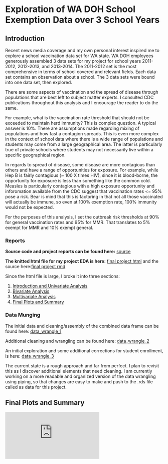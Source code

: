 Exploration of WA DOH School Exemption Data over 3 School Years
==========================================================================

## Introduction ##
Recent news media coverage and my own personal interest inspired me to explore a school vaccination data set for WA state. WA DOH employees generously assembled 3 data sets for my project for school years 2011-2012, 2012-2013, and 2013-2014. The 2011-2012 set is the most comprehensive in terms of school covered and relevant fields. Each data set contains an observation about a school. The 3 data sets were bound into one data set, then explored.

There are some aspects of vaccination and the spread of disease through populations that are best left to subject matter experts. I consulted CDC publications throughout this analysis and I encourage the reader to do the same.

For example, what is the vaccination rate threshold that should not be exceeded to maintain herd immunity? This is complex question. A typical answer is 10%. There are assumptions made regarding mixing of populations and how fast a contagion spreads. This is even more complex in the context of school data where there is a wide range of populations and students may come from a large geographical area. The latter is particularly true of private schools where students may not necessarily live within a specific geographical region.

In regards to spread of disease, some disease are more contagious than others and have a range of opportunities for exposure. For example, while Hep B is fairly contagious (~ 100 X times HIV), since it is blood-borne, the opportunity for exposure is less than something like the common cold. Measles is particularly contagious with a high exposure opportunity and inforomation available from the CDC suggest that vaccination rates <= 95% pose a risk. Bear is mind that this is factoring in that not all those vaccinated will actually be immune, so even at 100% exemption rate, 100% immunity would not be expected.

For the purposes of this analysis, I set the outbreak risk thresholds at 90% for general vaccination rates and 95% for MMR. That translates to 5% exempt for MMR and 10% exempt general.

### Reports ###

**Source code and project reports can be found here:** [source](https://github.com/baumanab/EDA_R_Udacity/tree/master/EDA_R_FinalProject)

**The knitted html file for my project EDA is here:** [final project html](http://seattalytics.com/EDA_R_FinalProject_Submission.html) and the source here:[final project rmd](https://github.com/baumanab/EDA_R_Udacity/blob/master/EDA_R_FinalProject/EDA_R_FinalProject_Submission.Rmd)

Since the html file is large, I broke it into three sections:
1. [Introduction and Univariate Analysis](seattalytics.com/EDA_R_FinalProject_Intro_UnivariatePlots.html)
2. [Bivariate Analysis](http://seattalytics.com/EDA_R_FinalProject_BivariatePlots.html)
3. [Multivariate Analysis](http://seattalytics.com/EDA_R_FinalProject_MultivariatePlots.html)
4. [Final Plots and Summary](http://seattalytics.com/EDA_R_FinalProject_FinalPlots_Summary.html)


### Data Munging ###

The initial data and cleaning/assembly of the combined data frame can be found here: [data_wrangle_1](https://github.com/baumanab/EDA_R_Udacity/blob/master/EDA_R_FinalProject/EDA_R_FinalProject.Rmd)

Additional cleaning and wrangling can be found here: [data_wrangle_2](https://github.com/baumanab/EDA_R_Udacity/blob/master/EDA_R_FinalProject/EDA_R_FinalProject_WADOH_DataFrameWrangle.Rmd)

An initial exploration and some additional corrections for student enrollment, is here: [data_wrangle_3](https://github.com/baumanab/EDA_R_Udacity/blob/master/EDA_R_FinalProject/WADOH_DataExplore.Rmd)

The current state is a rough approach and far from perfect. I plan to revisit this as I discover additional elements that need cleaning. I am currently working on a more readable and organized version of the data wrangling using piping, so that changes are easy to make and push to the .rds file called as data for this project.

## Final Plots and Summary ##

![Final Plots and Summary](http://seattalytics.com/EDA_R_FinalProject_FinalPlots_Summary.html)

